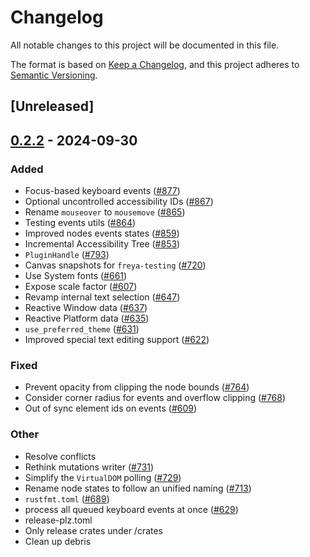 # Changelog

All notable changes to this project will be documented in this file.

The format is based on [Keep a Changelog](https://keepachangelog.com/en/1.0.0/),
and this project adheres to [Semantic Versioning](https://semver.org/spec/v2.0.0.html).

## [Unreleased]

## [0.2.2](https://github.com/zuiyu1998/freya/compare/freya-testing-v0.2.1...freya-testing-v0.2.2) - 2024-09-30

### Added

- Focus-based keyboard events ([#877](https://github.com/zuiyu1998/freya/pull/877))
- Optional uncontrolled accessibility IDs ([#867](https://github.com/zuiyu1998/freya/pull/867))
- Rename `mouseover` to `mousemove` ([#865](https://github.com/zuiyu1998/freya/pull/865))
- Testing events utils ([#864](https://github.com/zuiyu1998/freya/pull/864))
- Improved nodes events states ([#859](https://github.com/zuiyu1998/freya/pull/859))
- Incremental Accessibility Tree ([#853](https://github.com/zuiyu1998/freya/pull/853))
- `PluginHandle` ([#793](https://github.com/zuiyu1998/freya/pull/793))
- Canvas snapshots for `freya-testing` ([#720](https://github.com/zuiyu1998/freya/pull/720))
- Use System fonts ([#661](https://github.com/zuiyu1998/freya/pull/661))
- Expose scale factor ([#607](https://github.com/zuiyu1998/freya/pull/607))
- Revamp internal text selection ([#647](https://github.com/zuiyu1998/freya/pull/647))
- Reactive Window data ([#637](https://github.com/zuiyu1998/freya/pull/637))
- Reactive Platform data ([#635](https://github.com/zuiyu1998/freya/pull/635))
- `use_preferred_theme` ([#631](https://github.com/zuiyu1998/freya/pull/631))
- Improved special text editing support ([#622](https://github.com/zuiyu1998/freya/pull/622))

### Fixed

- Prevent opacity from clipping the node bounds ([#764](https://github.com/zuiyu1998/freya/pull/764))
- Consider corner radius for events and overflow clipping ([#768](https://github.com/zuiyu1998/freya/pull/768))
- Out of sync element ids on events ([#609](https://github.com/zuiyu1998/freya/pull/609))

### Other

- Resolve conflicts
- Rethink mutations writer ([#731](https://github.com/zuiyu1998/freya/pull/731))
- Simplify the `VirtualDOM` polling ([#729](https://github.com/zuiyu1998/freya/pull/729))
- Rename node states to follow an unified naming ([#713](https://github.com/zuiyu1998/freya/pull/713))
- `rustfmt.toml` ([#689](https://github.com/zuiyu1998/freya/pull/689))
- process all queued keyboard events at once ([#629](https://github.com/zuiyu1998/freya/pull/629))
- release-plz.toml
- Only release crates under /crates
- Clean up debris

